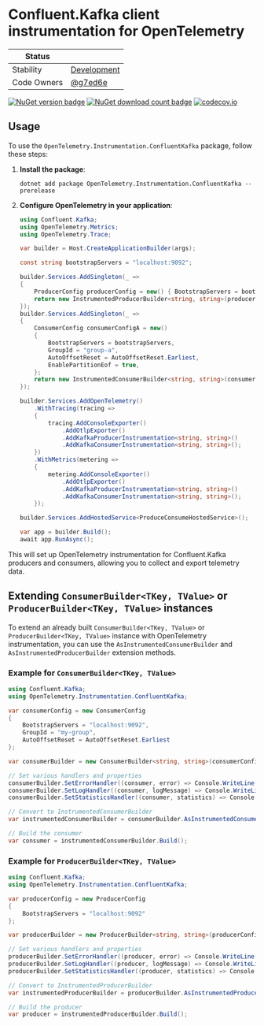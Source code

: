 # Confluent.Kafka client instrumentation for OpenTelemetry

| Status      |           |
| ----------- | --------- |
| Stability   | [Development](../../README.md#development) |
| Code Owners | [@g7ed6e](https://github.com/g7ed6e) |

[![NuGet version badge](https://img.shields.io/nuget/v/OpenTelemetry.Instrumentation.ConfluentKafka)](https://www.nuget.org/packages/OpenTelemetry.Instrumentation.ConfluentKafka)
[![NuGet download count badge](https://img.shields.io/nuget/dt/OpenTelemetry.Instrumentation.ConfluentKafka)](https://www.nuget.org/packages/OpenTelemetry.Instrumentation.ConfluentKafka)
[![codecov.io](https://codecov.io/gh/open-telemetry/opentelemetry-dotnet-contrib/branch/main/graphs/badge.svg?flag=unittests-Instrumentation.ConfluentKafka)](https://app.codecov.io/gh/open-telemetry/opentelemetry-dotnet-contrib?flags[0]=unittests-Instrumentation.ConfluentKafka)

## Usage

To use the `OpenTelemetry.Instrumentation.ConfluentKafka` package, follow these steps:

1. **Install the package**:

    ```shell
    dotnet add package OpenTelemetry.Instrumentation.ConfluentKafka --prerelease
    ```

2. **Configure OpenTelemetry in your application**:

    ```csharp
    using Confluent.Kafka;
    using OpenTelemetry.Metrics;
    using OpenTelemetry.Trace;

    var builder = Host.CreateApplicationBuilder(args);

    const string bootstrapServers = "localhost:9092";

    builder.Services.AddSingleton(_ =>
    {
        ProducerConfig producerConfig = new() { BootstrapServers = bootstrapServers };
        return new InstrumentedProducerBuilder<string, string>(producerConfig);
    });
    builder.Services.AddSingleton(_ =>
    {
        ConsumerConfig consumerConfigA = new()
        {
            BootstrapServers = bootstrapServers,
            GroupId = "group-a",
            AutoOffsetReset = AutoOffsetReset.Earliest,
            EnablePartitionEof = true,
        };
        return new InstrumentedConsumerBuilder<string, string>(consumerConfigA);
    });

    builder.Services.AddOpenTelemetry()
        .WithTracing(tracing =>
        {
            tracing.AddConsoleExporter()
                .AddOtlpExporter()
                .AddKafkaProducerInstrumentation<string, string>()
                .AddKafkaConsumerInstrumentation<string, string>();
        })
        .WithMetrics(metering =>
        {
            metering.AddConsoleExporter()
                .AddOtlpExporter()
                .AddKafkaProducerInstrumentation<string, string>()
                .AddKafkaConsumerInstrumentation<string, string>();
        });

    builder.Services.AddHostedService<ProduceConsumeHostedService>();

    var app = builder.Build();
    await app.RunAsync();
    ```

This will set up OpenTelemetry instrumentation for Confluent.Kafka producers
and consumers, allowing you to collect and export telemetry data.

## Extending `ConsumerBuilder<TKey, TValue>` or `ProducerBuilder<TKey, TValue>` instances

To extend an already built `ConsumerBuilder<TKey, TValue>`
or `ProducerBuilder<TKey, TValue>`
instance with OpenTelemetry instrumentation, you can use the `AsInstrumentedConsumerBuilder`
and `AsInstrumentedProducerBuilder` extension methods.

### Example for `ConsumerBuilder<TKey, TValue>`

```csharp
using Confluent.Kafka;
using OpenTelemetry.Instrumentation.ConfluentKafka;

var consumerConfig = new ConsumerConfig
{
    BootstrapServers = "localhost:9092",
    GroupId = "my-group",
    AutoOffsetReset = AutoOffsetReset.Earliest
};

var consumerBuilder = new ConsumerBuilder<string, string>(consumerConfig);

// Set various handlers and properties
consumerBuilder.SetErrorHandler((consumer, error) => Console.WriteLine($"Error: {error.Reason}"));
consumerBuilder.SetLogHandler((consumer, logMessage) => Console.WriteLine($"Log: {logMessage.Message}"));
consumerBuilder.SetStatisticsHandler((consumer, statistics) => Console.WriteLine($"Statistics: {statistics}"));

// Convert to InstrumentedConsumerBuilder
var instrumentedConsumerBuilder = consumerBuilder.AsInstrumentedConsumerBuilder();

// Build the consumer
var consumer = instrumentedConsumerBuilder.Build();
```

### Example for `ProducerBuilder<TKey, TValue>`

```csharp
using Confluent.Kafka;
using OpenTelemetry.Instrumentation.ConfluentKafka;

var producerConfig = new ProducerConfig
{
    BootstrapServers = "localhost:9092"
};

var producerBuilder = new ProducerBuilder<string, string>(producerConfig);

// Set various handlers and properties
producerBuilder.SetErrorHandler((producer, error) => Console.WriteLine($"Error: {error.Reason}"));
producerBuilder.SetLogHandler((producer, logMessage) => Console.WriteLine($"Log: {logMessage.Message}"));
producerBuilder.SetStatisticsHandler((producer, statistics) => Console.WriteLine($"Statistics: {statistics}"));

// Convert to InstrumentedProducerBuilder
var instrumentedProducerBuilder = producerBuilder.AsInstrumentedProducerBuilder();

// Build the producer
var producer = instrumentedProducerBuilder.Build();
```
